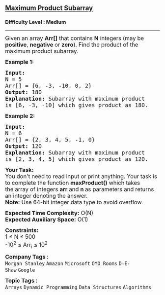 <h2><a href="https://www.geeksforgeeks.org/problems/maximum-product-subarray3604/1?page=1&company=D-E-Shaw&sortBy=submissions">Maximum Product Subarray</a></h2><h3>Difficulty Level : Medium</h3><hr><div class="problems_problem_content__Xm_eO"><p><span style="font-size:18px">Given an array <strong>Arr[]</strong> that contains <strong>N</strong> integers (may be <strong>positive</strong>, <strong>negative </strong>or <strong>zero</strong>). Find the product of the maximum product subarray.</span></p>

<p><span style="font-size:18px"><strong>Example 1:</strong></span></p>

<pre><span style="font-size:18px"><strong>Input:
</strong>N = 5
Arr[] = {6, -3, -10, 0, 2}
<strong>Output:</strong> 180
<strong>Explanation:</strong> Subarray with maximum product
is [6, -3, -10] which gives product as 180.
</span></pre>

<p><span style="font-size:18px"><strong>Example 2:</strong></span></p>

<pre><span style="font-size:18px"><strong>Input:
</strong>N = 6
Arr[] = {2, 3, 4, 5, -1, 0}
<strong>Output:</strong> 120
<strong>Explanation:</strong> Subarray with maximum product
is [2, 3, 4, 5] which gives product as 120.
</span></pre>

<p><span style="font-size:18px"><strong>Your Task:</strong><br>
You don't need to read input or print anything. Your task is to complete the function&nbsp;<strong>maxProduct()</strong>&nbsp;which takes the&nbsp;array of integers&nbsp;<strong>arr</strong>&nbsp;and&nbsp;<strong>n&nbsp;</strong>as parameters and returns an integer&nbsp;denoting the answer.<br>
<strong>Note:</strong> Use 64-bit integer data type to avoid overflow.</span></p>

<p><span style="font-size:18px"><strong>Expected Time Complexity:</strong>&nbsp;O(N)<br>
<strong>Expected Auxiliary Space:</strong>&nbsp;O(1)</span></p>

<p><span style="font-size:18px"><strong>Constraints:</strong><br>
1 ≤ N ≤ 500<br>
-10<sup>2</sup> ≤ Arr<sub>i</sub> ≤ 10<sup>2</sup></span></p>
</div><p><span style=font-size:18px><strong>Company Tags : </strong><br><code>Morgan Stanley</code>&nbsp;<code>Amazon</code>&nbsp;<code>Microsoft</code>&nbsp;<code>OYO Rooms</code>&nbsp;<code>D-E-Shaw</code>&nbsp;<code>Google</code>&nbsp;<br><p><span style=font-size:18px><strong>Topic Tags : </strong><br><code>Arrays</code>&nbsp;<code>Dynamic Programming</code>&nbsp;<code>Data Structures</code>&nbsp;<code>Algorithms</code>&nbsp;
